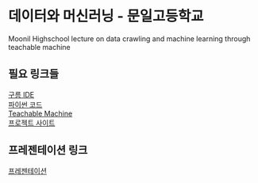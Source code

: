 # 데이터와 머신러닝 - 문일고등학교
Moonil Highschool lecture on data crawling and machine learning through teachable machine

## 필요 링크들
[구름 IDE](https://ide.goorm.io/) <br />
[파이썬 코드](https://github.com/jojokimys/moonil/blob/master/crawling.py) <br />
[Teachable Machine](https://teachablemachine.withgoogle.com/train/image) <br />
[프로젝트 사이트](https://moonil.web.app/)<br />


## 프레젠테이션 링크
[프레젠테이션](https://docs.google.com/presentation/d/1t6svNIdGNDzQy31DTvNMDyv_zayp1x0Zm28_Dva_U2U/edit?usp=sharing)<br />
